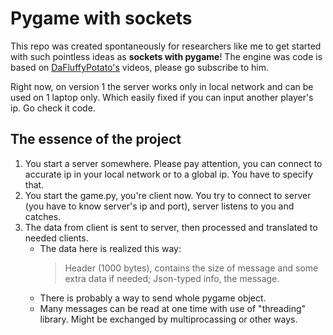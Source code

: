 # Pygame with sockets

This repo was created spontaneously for researchers like me to get started with such pointless ideas as **sockets with pygame**!
The engine was code is based on [DaFluffyPotato's](https://www.youtube.com/@DaFluffyPotato) videos, please go subscribe to him.

Right now, on version 1 the server works only in local network and can be used on 1 laptop only. Which easily fixed if you can input another player's ip. Go check it code.

## The essence of the project
1. You start a server somewhere. Please pay attention, you can connect to accurate ip in your local network or to a global ip. You have to specify that.
2. You start the game.py, you're client now. You try to connect to server (you have to know server's ip and port), server listens to you and catches.
3. The data from client is sent to server, then processed and translated to needed clients.
   - The data here is realized this way:
      > Header (1000 bytes), contains the size of message and some extra data if needed;
      > Json-typed info, the message.
   - There is probably a way to send whole pygame object.
   - Many messages can be read at one time with use of "threading" library. Might be exchanged by multiprocassing or other ways.
